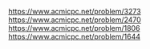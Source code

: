 https://www.acmicpc.net/problem/3273
https://www.acmicpc.net/problem/2470
https://www.acmicpc.net/problem/1806
https://www.acmicpc.net/problem/1644
